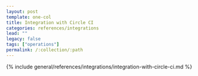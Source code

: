 ```yaml
---
layout: post
template: one-col
title: Integration with Circle CI
categories: references/integrations
lead: ""
legacy: false
tags: ["operations"]
permalink: /:collection/:path
---
```


{% include general/references/integrations/integration-with-circle-ci.md %}
